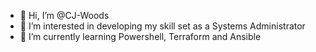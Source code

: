 - 👋 Hi, I’m @CJ-Woods
- 👀 I’m interested in developing my skill set as a Systems Administrator 
- 🌱 I’m currently learning Powershell, Terraform and Ansible

<!---
CJ-Woods/CJ-Woods is a ✨ special ✨ repository because its `README.md` (this file) appears on your GitHub profile.
You can click the Preview link to take a look at your changes.
--->
